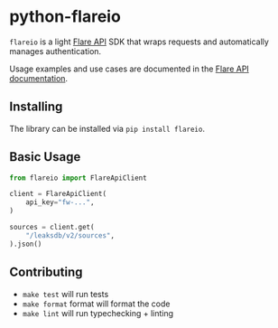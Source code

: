 # python-flareio

`flareio` is a light [Flare API](https://api.docs.flare.io/) SDK that wraps requests and automatically manages authentication.

Usage examples and use cases are documented in the [Flare API documentation](https://api.docs.flare.io/concepts/sdk).

## Installing

The library can be installed via `pip install flareio`.


## Basic Usage

```python
from flareio import FlareApiClient

client = FlareApiClient(
    api_key="fw-...",
)

sources = client.get(
    "/leaksdb/v2/sources",
).json()
```

## Contributing

- `make test` will run tests
- `make format` format will format the code
- `make lint` will run typechecking + linting
